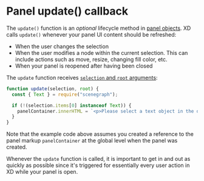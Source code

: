 # Panel update() callback

The `update()` function is an _optional_ lifecycle method in [panel objects](/develop/plugin-development/plugin-structure/handlers/#panel). XD calls `update()` whenever your panel UI content should be refreshed:
* When the user changes the selection
* When the user modifies a node within the current selection. This can include actions such as move, resize, changing fill color, etc.
* When your panel is reopened after having been closed

The `update` function receives [`selection` and `root` arguments](/develop/plugin-development/plugin-structure/handlers/#contextual-arguments):

```js
function update(selection, root) {
  const { Text } = require("scenegraph");

  if (!(selection.items[0] instanceof Text)) {
    panelContainer.innerHTML = `<p>Please select a text object in the document.</p>`;
  }
}
```

Note that the example code above assumes you created a reference to the panel markup `panelContainer` at the global level when the panel was created.

Whenever the `update` function is called, it is important to get in and out as quickly as possible since it's triggered for essentially every user action in XD while your panel is open.
